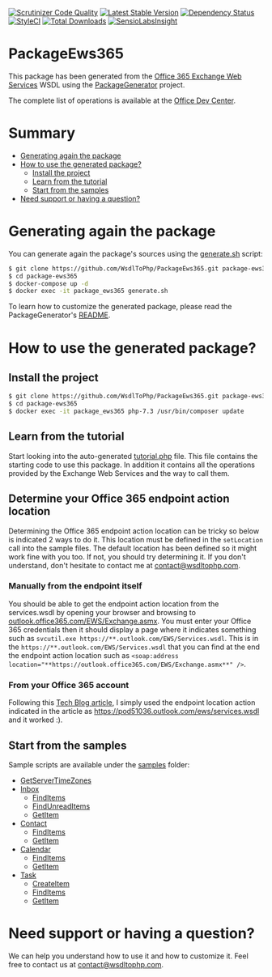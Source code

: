 [![Scrutinizer Code Quality](https://scrutinizer-ci.com/g/WsdlToPhp/PackageEws365/badges/quality-score.png?b=develop)](https://scrutinizer-ci.com/g/WsdlToPhp/PackageEws365/?branch=develop)
[![Latest Stable Version](https://poser.pugx.org/wsdltophp/package-ews365/v/stable)](https://packagist.org/packages/wsdltophp/package-ews365)
[![Dependency Status](https://www.versioneye.com/user/projects/55fc8608ddc3cf0014000209/badge.svg)](https://www.versioneye.com/user/projects/55fc8608ddc3cf0014000209)
[![StyleCI](https://styleci.io/repos/41913278/shield)](https://styleci.io/repos/41913278)
[![Total Downloads](https://poser.pugx.org/wsdltophp/package-ews365/downloads)](https://packagist.org/packages/wsdltophp/package-ews365)
[![SensioLabsInsight](https://insight.sensiolabs.com/projects/fca54b99-a6f2-4ed8-97c7-cb1cbe437c66/mini.png)](https://insight.sensiolabs.com/projects/fca54b99-a6f2-4ed8-97c7-cb1cbe437c66)

# PackageEws365
This package has been generated from the [Office 365 Exchange Web Services](wsdl/services.wsdl) WSDL using the [PackageGenerator](https://github.com/WsdlToPhp/PackageGenerator) project.

The complete list of operations is available at the [Office Dev Center](https://msdn.microsoft.com/fr-fr/library/office/bb409286(v=exchg.150).aspx).

# Summary
- [Generating again the package](#generating-again-the-package)
- [How to use the generated package?](#how-to-use-the-generated-package)
    - [Install the project](#install-the-project)
    - [Learn from the tutorial](#learn-from-the-tutorial)
    - [Start from the samples](#start-from-the-samples)
- [Need support or having a question?](#need-support-or-having-a-question)

# Generating again the package
You can generate again the package's sources using the [generate.sh](generate.sh) script:
```bash
$ git clone https://github.com/WsdlToPhp/PackageEws365.git package-ews365
$ cd package-ews365
$ docker-compose up -d
$ docker exec -it package_ews365 generate.sh
```
To learn how to customize the generated package, please read the PackageGenerator's [README](https://github.com/WsdlToPhp/PackageGenerator/blob/master/README.md).

# How to use the generated package?

## Install the project
```bash
$ git clone https://github.com/WsdlToPhp/PackageEws365.git package-ews365
$ cd package-ews365
$ docker exec -it package_ews365 php-7.3 /usr/bin/composer update
```

## Learn from the tutorial
Start looking into the auto-generated [tutorial.php](tutorial.php) file. This file contains the starting code to use this package. In addition it contains all the operations provided by the Exchange Web Services and the way to call them.

## Determine your Office 365 endpoint action location
Determining the Office 365 endpoint action location can be tricky so below is indicated 2 ways to do it. This location must be defined in the `setLocation` call into the sample files.
The default location has been defined so it might work fine with you too. If not, you should try determining it. If you don't understand, don't hesitate to contact me at contact@wsdltophp.com. 

### Manually from the endpoint itself
You should be able to get the endpoint action location from the services.wsdl by opening your browser and browsing to [outlook.office365.com/EWS/Exchange.asmx](https://outlook.office365.com/EWS/Exchange.asmx).
You must enter your Office 365 credentials then it should display a page where it indicates something such as `svcutil.exe https://**.outlook.com/EWS/Services.wsdl`.
This is in the `https://**.outlook.com/EWS/Services.wsdl` that you can find at the end the endpoint action location such as `<soap:address location="**https://outlook.office365.com/EWS/Exchange.asmx**" />`.

### From your Office 365 account
Following this [Tech Blog article](http://blog.skysoft-is.com/?p=78), I simply used the endpoint location action indicated in the article as https://pod51036.outlook.com/ews/services.wsdl and it worked :).

## Start from the samples
Sample scripts are available under the [samples](samples) folder:

- [GetServerTimeZones](samples/GetServerTimeZones.php)
- [Inbox](samples/inbox)
    - [FindItems](samples/inbox/FindItems.php)
    - [FindUnreadItems](samples/inbox/FindUnreadItems.php)
    - [GetItem](samples/inbox/GetItem.php)
- [Contact](samples/contact)
    - [FindItems](samples/contact/FindItems.php)
    - [GetItem](samples/contact/GetItem.php)
- [Calendar](samples/calendar)
    - [FindItems](samples/calendar/FindItems.php)
    - [GetItem](samples/calendar/GetItem.php)
- [Task](samples/task)
    - [CreateItem](samples/task/CreateItem.php)
    - [FindItems](samples/task/FindItems.php)
    - [GetItem](samples/task/GetItem.php)

# Need support or having a question?
We can help you understand how to use it and how to customize it. Feel free to contact us at contact@wsdltophp.com.
